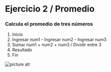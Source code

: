 # Ejercicio 2 / Promedio
### Calcula el promedio de tres números

1. Inicio
2. Ingresar num1 - Ingresar num2 - Ingresar num3 
3. Sumar num1 + num2 + num3 / Dividir entre 3
4. Resultado
5. Fin


![picture alt](http://1.1m.yt/AmCjuew.jpg)
